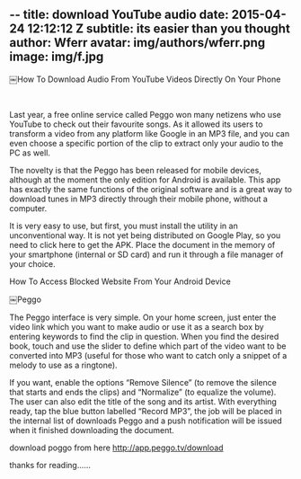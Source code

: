 --
title: download YouTube audio
date: 2015-04-24 12:12:12 Z
subtitle: its easier than you thought
author: Wferr
avatar: img/authors/wferr.png
image: img/f.jpg
---

￼How To Download Audio From YouTube Videos Directly On Your Phone

    

Last year, a free online service called Peggo won many netizens who use YouTube to check out their favourite songs. As it allowed its users to transform a video from any platform like Google in an MP3 file, and you can even choose a specific portion of the clip to extract only your audio to the PC as well.

The novelty is that the Peggo has been released for mobile devices, although at the moment the only edition for Android is available. This app has exactly the same functions of the original software and is a great way to download tunes in MP3 directly through their mobile phone, without a computer.


It is very easy to use, but first, you must install the utility in an unconventional way. It is not yet being distributed on Google Play, so you need to click here to get the APK. Place the document in the memory of your smartphone (internal or SD card) and run it through a file manager of your choice.

How To Access Blocked Website From Your Android Device

￼Peggo

The Peggo interface is very simple. On your home screen, just enter the video link which you want to make audio or use it as a search box by entering keywords to find the clip in question. When you find the desired book, touch and use the slider to define which part of the video want to be converted into MP3 (useful for those who want to catch only a snippet of a melody to use as a ringtone).


If you want, enable the options “Remove Silence” (to remove the silence that starts and ends the clips) and “Normalize” (to equalize the volume). The user can also edit the title of the song and its artist. With everything ready, tap the blue button labelled “Record MP3”, the job will be placed in the internal list of downloads Peggo and a push notification will be issued when it finished downloading the document.

download poggo from here 
http://app.peggo.tv/download

thanks for reading......
